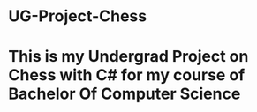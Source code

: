 ﻿# UG-Project-Chess
 # This is my Undergrad Project on Chess with C# for my course of Bachelor Of Computer Science
